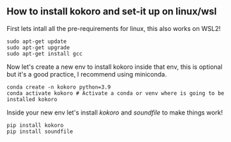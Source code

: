 ## How to install kokoro and set-it up on linux/wsl

First lets intall all the pre-requirements for linux, this also works on WSL2!
```
sudo apt-get update
sudo apt-get upgrade
sudo apt-get install gcc
```
Now let's create a new env to install kokoro inside that env, this is optional but it's a good practice, I recommend using miniconda.
```
conda create -n kokoro python=3.9
conda activate kokoro # Activate a conda or venv where is going to be installed kokoro
```
Inside your new env let's install *kokoro* and *soundfile* to make things work!
```
pip install kokoro
pip install soundfile
```

